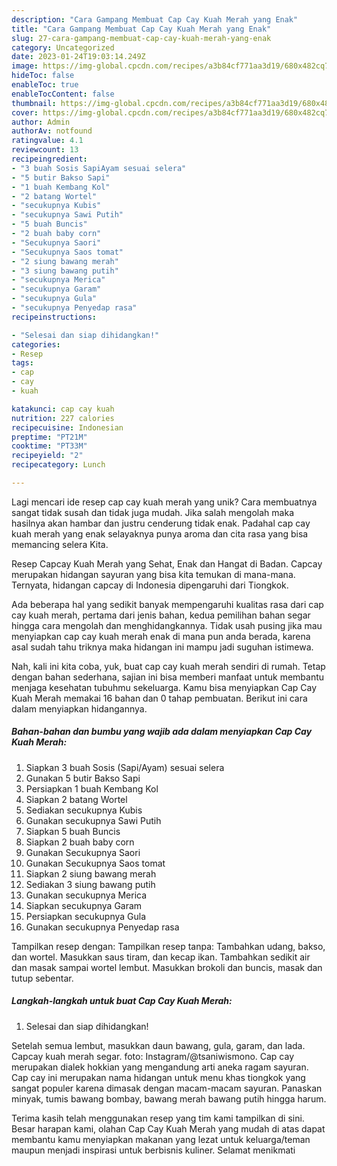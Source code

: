 ```yaml
---
description: "Cara Gampang Membuat Cap Cay Kuah Merah yang Enak"
title: "Cara Gampang Membuat Cap Cay Kuah Merah yang Enak"
slug: 27-cara-gampang-membuat-cap-cay-kuah-merah-yang-enak
category: Uncategorized
date: 2023-01-24T19:03:14.249Z
image: https://img-global.cpcdn.com/recipes/a3b84cf771aa3d19/680x482cq70/cap-cay-kuah-merah-foto-resep-utama.jpg
hideToc: false
enableToc: true
enableTocContent: false
thumbnail: https://img-global.cpcdn.com/recipes/a3b84cf771aa3d19/680x482cq70/cap-cay-kuah-merah-foto-resep-utama.jpg
cover: https://img-global.cpcdn.com/recipes/a3b84cf771aa3d19/680x482cq70/cap-cay-kuah-merah-foto-resep-utama.jpg
author: Admin
authorAv: notfound
ratingvalue: 4.1
reviewcount: 13
recipeingredient:
- "3 buah Sosis SapiAyam sesuai selera"
- "5 butir Bakso Sapi"
- "1 buah Kembang Kol"
- "2 batang Wortel"
- "secukupnya Kubis"
- "secukupnya Sawi Putih"
- "5 buah Buncis"
- "2 buah baby corn"
- "Secukupnya Saori"
- "Secukupnya Saos tomat"
- "2 siung bawang merah"
- "3 siung bawang putih"
- "secukupnya Merica"
- "secukupnya Garam"
- "secukupnya Gula"
- "secukupnya Penyedap rasa"
recipeinstructions:

- "Selesai dan siap dihidangkan!"
categories:
- Resep
tags:
- cap
- cay
- kuah

katakunci: cap cay kuah 
nutrition: 227 calories
recipecuisine: Indonesian
preptime: "PT21M"
cooktime: "PT33M"
recipeyield: "2"
recipecategory: Lunch

---
```





Lagi mencari ide resep cap cay kuah merah yang unik? Cara membuatnya sangat tidak susah dan tidak juga mudah. Jika salah mengolah maka hasilnya akan hambar dan justru cenderung tidak enak. Padahal cap cay kuah merah yang enak selayaknya punya aroma dan cita rasa yang bisa memancing selera Kita.





Resep Capcay Kuah Merah yang Sehat, Enak dan Hangat di Badan. Capcay merupakan hidangan sayuran yang bisa kita temukan di mana-mana. Ternyata, hidangan capcay di Indonesia dipengaruhi dari Tiongkok.

Ada beberapa hal yang sedikit banyak mempengaruhi kualitas rasa dari cap cay kuah merah, pertama dari jenis bahan, kedua pemilihan bahan segar hingga cara mengolah dan menghidangkannya. Tidak usah pusing jika mau menyiapkan cap cay kuah merah enak di mana pun anda berada, karena asal sudah tahu triknya maka hidangan ini mampu jadi suguhan istimewa.






Nah, kali ini kita coba, yuk, buat cap cay kuah merah sendiri di rumah. Tetap dengan bahan sederhana, sajian ini bisa memberi manfaat untuk membantu menjaga kesehatan tubuhmu sekeluarga. Kamu bisa menyiapkan Cap Cay Kuah Merah memakai 16 bahan dan 0 tahap pembuatan. Berikut ini cara dalam menyiapkan hidangannya.

<!--inarticleads1-->

##### Bahan-bahan dan bumbu yang wajib ada dalam menyiapkan Cap Cay Kuah Merah:

1. Siapkan 3 buah Sosis (Sapi/Ayam) sesuai selera
1. Gunakan 5 butir Bakso Sapi
1. Persiapkan 1 buah Kembang Kol
1. Siapkan 2 batang Wortel
1. Sediakan secukupnya Kubis
1. Gunakan secukupnya Sawi Putih
1. Siapkan 5 buah Buncis
1. Siapkan 2 buah baby corn
1. Gunakan Secukupnya Saori
1. Gunakan Secukupnya Saos tomat
1. Siapkan 2 siung bawang merah
1. Sediakan 3 siung bawang putih
1. Gunakan secukupnya Merica
1. Siapkan secukupnya Garam
1. Persiapkan secukupnya Gula
1. Gunakan secukupnya Penyedap rasa


Tampilkan resep dengan: Tampilkan resep tanpa: Tambahkan udang, bakso, dan wortel. Masukkan saus tiram, dan kecap ikan. Tambahkan sedikit air dan masak sampai wortel lembut. Masukkan brokoli dan buncis, masak dan tutup sebentar. 

<!--inarticleads2-->

##### Langkah-langkah untuk buat Cap Cay Kuah Merah:


1. Selesai dan siap dihidangkan!

Setelah semua lembut, masukkan daun bawang, gula, garam, dan lada. Capcay kuah merah segar. foto: Instagram/@tsaniwismono. Cap cay merupakan dialek hokkian yang mengandung arti aneka ragam sayuran. Cap cay ini merupakan nama hidangan untuk menu khas tiongkok yang sangat populer karena dimasak dengan macam-macam sayuran. Panaskan minyak, tumis bawang bombay, bawang merah bawang putih hingga harum. 

Terima kasih telah menggunakan resep yang tim kami tampilkan di sini. Besar harapan kami, olahan Cap Cay Kuah Merah yang mudah di atas dapat membantu kamu menyiapkan makanan yang lezat untuk keluarga/teman maupun menjadi inspirasi untuk berbisnis kuliner. Selamat menikmati
